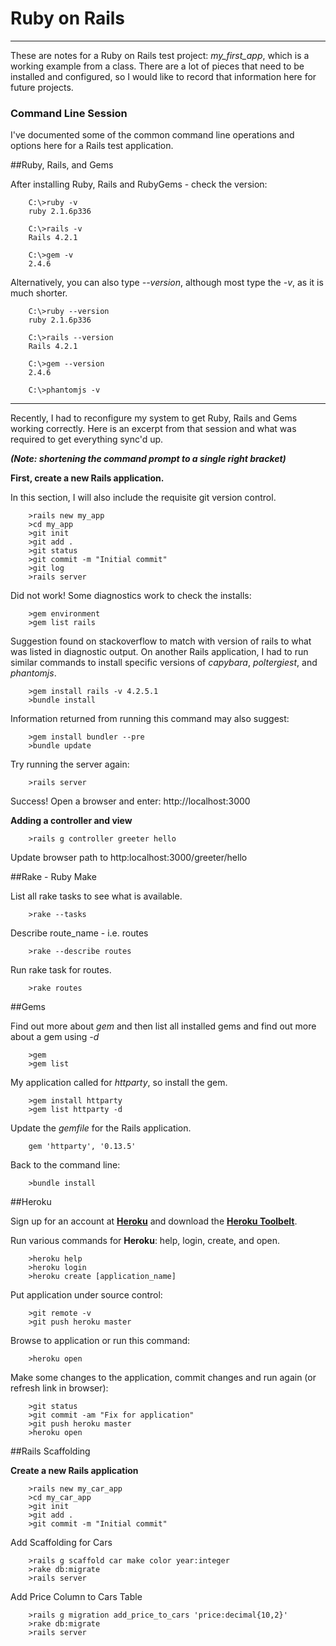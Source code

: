 # Ruby on Rails

---

These are notes for a Ruby on Rails test project: *my_first_app*, which is a working example from a class. There are a lot of pieces that need to be installed and configured, so I would like to record that information here for future projects.

### Command Line Session

I've documented some of the common command line operations and options here for a Rails test application.

##Ruby, Rails, and Gems

After installing Ruby, Rails and RubyGems - check the version:

		C:\>ruby -v
		ruby 2.1.6p336

		C:\>rails -v
		Rails 4.2.1

		C:\>gem -v
		2.4.6

Alternatively, you can also type <i>--version</i>, although most type the <i>-v</i>, as it is much shorter.

		C:\>ruby --version
		ruby 2.1.6p336

		C:\>rails --version
		Rails 4.2.1

		C:\>gem --version
		2.4.6

		C:\>phantomjs -v

---

Recently, I had to reconfigure my system to get Ruby, Rails and Gems working correctly. Here is an excerpt from that session and what was required to get everything sync'd up.

***(Note: shortening the command prompt to a single right bracket)***

**First, create a new Rails application.**

In this section, I will also include the requisite git version control.

		>rails new my_app
		>cd my_app
		>git init
		>git add .
		>git status
		>git commit -m "Initial commit"
		>git log
		>rails server

Did not work!
Some diagnostics work to check the installs:

		>gem environment
		>gem list rails

Suggestion found on stackoverflow to match with version of rails to what was listed in diagnostic output. On another Rails application, I had to run similar commands to install specific versions of *capybara*, *poltergiest*, and *phantomjs*.

		>gem install rails -v 4.2.5.1
		>bundle install

Information returned from running this command may also suggest:

		>gem install bundler --pre
		>bundle update

Try running the server again:

		>rails server
		
Success! Open a browser and enter: http://localhost:3000

**Adding a controller and view**

		>rails g controller greeter hello

Update browser path to http:localhost:3000/greeter/hello

##Rake - Ruby Make

List all rake tasks to see what is available.

		>rake --tasks
		
Describe route_name - i.e. routes

		>rake --describe routes
		
Run rake task for routes.

		>rake routes

##Gems

Find out more about *gem* and then list all installed gems and find out more about a gem using *-d*

		>gem
		>gem list

My application called for *httparty*, so install the gem.

		>gem install httparty
		>gem list httparty -d

Update the *gemfile* for the Rails application.

		gem 'httparty', '0.13.5'

Back to the command line:

		>bundle install

##Heroku

Sign up for an account at **<a href="https://www.heroku.com/">Heroku</a>** and download the **<a href="https://devcenter.heroku.com/articles/heroku-command-line">Heroku Toolbelt</a>**.

Run various commands for **Heroku**: help, login, create, and open.

		>heroku help
		>heroku login
		>heroku create [application_name]

Put application under source control:

		>git remote -v
		>git push heroku master

Browse to application or run this command:

		>heroku open

Make some changes to the application, commit changes and run again (or refresh link in browser):

		>git status
		>git commit -am "Fix for application"
		>git push heroku master
		>heroku open

##Rails Scaffolding

**Create a new Rails application**

		>rails new my_car_app
		>cd my_car_app
		>git init
		>git add .
		>git commit -m "Initial commit"
		
Add Scaffolding for Cars

		>rails g scaffold car make color year:integer
		>rake db:migrate
		>rails server

Add Price Column to Cars Table

		>rails g migration add_price_to_cars 'price:decimal{10,2}'
		>rake db:migrate
		>rails server
 